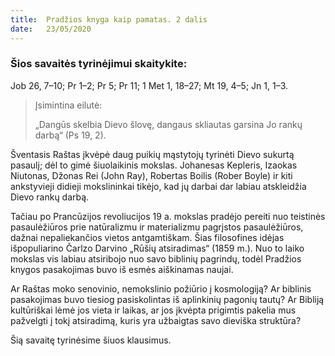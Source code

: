 ```yaml
---
title:  Pradžios knyga kaip pamatas. 2 dalis
date:   23/05/2020
---
```


### Šios savaitės tyrinėjimui skaitykite:
Job 26, 7–10; Pr 1–2; Pr 5; Pr 11; 1 Met 1, 18–27; Mt 19, 4–5; Jn 1, 1–3.

> <p>Įsimintina eilutė:</p>
> „Dangūs skelbia Dievo šlovę, dangaus skliautas garsina Jo rankų darbą“ (Ps 19, 2).

Šventasis Raštas įkvėpė daug puikių mąstytojų tyrinėti Dievo sukurtą pasaulį; dėl to gimė šiuolaikinis mokslas. Johanesas Kepleris, Izaokas Niutonas, Džonas Rei (John Ray), Robertas Boilis (Rober Boyle) ir kiti ankstyvieji didieji mokslininkai tikėjo, kad jų darbai dar labiau atskleidžia Dievo rankų darbą.

Tačiau po Prancūzijos revoliucijos 19 a. mokslas pradėjo pereiti nuo teistinės pasaulėžiūros prie natūralizmu ir materializmu pagrįstos pasaulėžiūros, dažnai nepaliekančios vietos antgamtiškam. Šias filosofines idėjas išpopuliarino Čarlzo Darvino „Rūšių atsiradimas“ (1859 m.). Nuo to laiko mokslas vis labiau atsiribojo nuo savo biblinių pagrindų, todėl Pradžios knygos pasakojimas buvo iš esmės aiškinamas naujai.

Ar Raštas moko senovinio, nemokslinio požiūrio į kosmologiją? Ar biblinis pasakojimas buvo tiesiog pasiskolintas iš aplinkinių pagonių tautų? Ar Bibliją kultūriškai lėmė jos vieta ir laikas, ar jos įkvėpta prigimtis pakelia mus pažvelgti į tokį atsiradimą, kuris yra užbaigtas savo dieviška struktūra?

Šią savaitę tyrinėsime šiuos klausimus.
